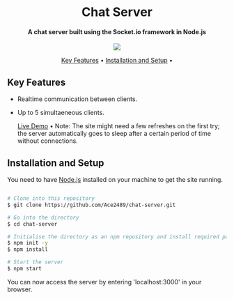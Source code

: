 <h1 align="center">
  Chat Server
</h1>

<h4 align="center">A chat server built using the Socket.io framework in Node.js</h4>
 <p align = "center"> <img src="https://user-images.githubusercontent.com/62785682/198514870-1384b57f-2ca5-4311-85d8-f9b2c610cedf.gif">

<p align="center">
  <a href="#key-features">Key Features</a> •
  <a href="#installation-and-setup">Installation and Setup</a> •
</p>

## Key Features

* Realtime communication between clients.
* Up to 5 simultaeneous clients.

  <a href="https://chat-server-l23v.onrender.com/">Live Demo</a> •
Note: The site might need a few refreshes on the first try; the server automatically goes to sleep after a certain period of time without connections. 

## Installation and Setup
You need to have [Node.js](https://nodejs.org/en/) installed on your machine to get the site running.

```bash

# Clone into this repository 
$ git clone https://github.com/Ace2489/chat-server.git 

# Go into the directory
$ cd chat-server

# Initialise the directory as an npm repository and install required packages
$ npm init -y
$ npm install

# Start the server
$ npm start
```
You can now access the server by entering 'localhost:3000' in your browser.
